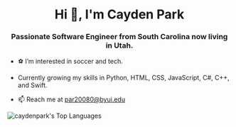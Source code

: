 <h1 align="center">Hi 👋, I'm Cayden Park</h1>
<h3 align="center">Passionate Software Engineer from South Carolina now living in Utah.</h3>

- ⚽️ I’m interested in soccer and tech.

- Currently growing my skills in Python, HTML, CSS, JavaScript, C#, C++, and Swift.

- 📫 Reach me at par20080@byui.edu

![caydenpark's Top Languages](https://github-readme-stats.vercel.app/api/top-langs/?username=caydenpark&theme=default&show_icons=true&hide_border=false&layout=compact)
